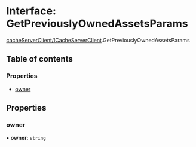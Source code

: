 # Interface: GetPreviouslyOwnedAssetsParams

[cacheServerClient/ICacheServerClient](../modules/cacheServerClient_ICacheServerClient.md).GetPreviouslyOwnedAssetsParams

## Table of contents

### Properties

- [owner](cacheServerClient_ICacheServerClient.GetPreviouslyOwnedAssetsParams.md#owner)

## Properties

### owner

• **owner**: `string`
